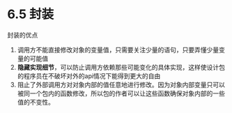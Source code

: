 ##

# 6.5 封装
封装的优点
1. 调用方不能直接修改对象的变量值，只需要关注少量的语句，只要弄懂少量变量的可能值
2. **隐藏实现细节**，可以防止调用方依赖那些可能变化的具体实现，这样使设计包的程序员在不破坏对外的api情况下能得到更大的自由
3. 阻止了外部调用方对对象内部的值任意地进行修改。因为对象内部变量只可以被同一个包内的函数修改，所以包的作者可以让这些函数确保对象内部的一些值的不变性。 